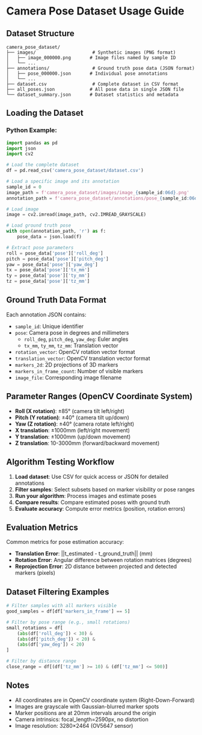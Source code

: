 
# Camera Pose Dataset Usage Guide

## Dataset Structure
```
camera_pose_dataset/
├── images/                     # Synthetic images (PNG format)
│   ├── image_000000.png       # Image files named by sample ID
│   └── ...
├── annotations/                # Ground truth pose data (JSON format)  
│   ├── pose_000000.json       # Individual pose annotations
│   └── ...
├── dataset.csv                 # Complete dataset in CSV format
├── all_poses.json             # All pose data in single JSON file
└── dataset_summary.json       # Dataset statistics and metadata
```

## Loading the Dataset

### Python Example:
```python
import pandas as pd
import json
import cv2

# Load the complete dataset
df = pd.read_csv('camera_pose_dataset/dataset.csv')

# Load a specific image and its annotation
sample_id = 0
image_path = f'camera_pose_dataset/images/image_{sample_id:06d}.png'
annotation_path = f'camera_pose_dataset/annotations/pose_{sample_id:06d}.json'

# Load image
image = cv2.imread(image_path, cv2.IMREAD_GRAYSCALE)

# Load ground truth pose
with open(annotation_path, 'r') as f:
    pose_data = json.load(f)

# Extract pose parameters
roll = pose_data['pose']['roll_deg']
pitch = pose_data['pose']['pitch_deg'] 
yaw = pose_data['pose']['yaw_deg']
tx = pose_data['pose']['tx_mm']
ty = pose_data['pose']['ty_mm']
tz = pose_data['pose']['tz_mm']
```

## Ground Truth Data Format

Each annotation JSON contains:
- `sample_id`: Unique identifier
- `pose`: Camera pose in degrees and millimeters
  - `roll_deg`, `pitch_deg`, `yaw_deg`: Euler angles
  - `tx_mm`, `ty_mm`, `tz_mm`: Translation vector
- `rotation_vector`: OpenCV rotation vector format
- `translation_vector`: OpenCV translation vector format
- `markers_2d`: 2D projections of 3D markers
- `markers_in_frame_count`: Number of visible markers
- `image_file`: Corresponding image filename

## Parameter Ranges (OpenCV Coordinate System)

- **Roll (X rotation)**: ±85° (camera tilt left/right)
- **Pitch (Y rotation)**: ±40° (camera tilt up/down)  
- **Yaw (Z rotation)**: ±40° (camera rotate left/right)
- **X translation**: ±1000mm (left/right movement)
- **Y translation**: ±1000mm (up/down movement)
- **Z translation**: 10-3000mm (forward/backward movement)

## Algorithm Testing Workflow

1. **Load dataset**: Use CSV for quick access or JSON for detailed annotations
2. **Filter samples**: Select subsets based on marker visibility or pose ranges
3. **Run your algorithm**: Process images and estimate poses
4. **Compare results**: Compare estimated poses with ground truth
5. **Evaluate accuracy**: Compute error metrics (position, rotation errors)

## Evaluation Metrics

Common metrics for pose estimation accuracy:
- **Translation Error**: ||t_estimated - t_ground_truth|| (mm)
- **Rotation Error**: Angular difference between rotation matrices (degrees)
- **Reprojection Error**: 2D distance between projected and detected markers (pixels)

## Dataset Filtering Examples

```python
# Filter samples with all markers visible
good_samples = df[df['markers_in_frame'] == 5]

# Filter by pose range (e.g., small rotations)
small_rotations = df[
    (abs(df['roll_deg']) < 30) & 
    (abs(df['pitch_deg']) < 20) & 
    (abs(df['yaw_deg']) < 20)
]

# Filter by distance range
close_range = df[(df['tz_mm'] >= 10) & (df['tz_mm'] <= 500)]
```

## Notes

- All coordinates are in OpenCV coordinate system (Right-Down-Forward)
- Images are grayscale with Gaussian-blurred marker spots
- Marker positions are at 20mm intervals around the origin
- Camera intrinsics: focal_length=2590px, no distortion
- Image resolution: 3280×2464 (OV5647 sensor)
